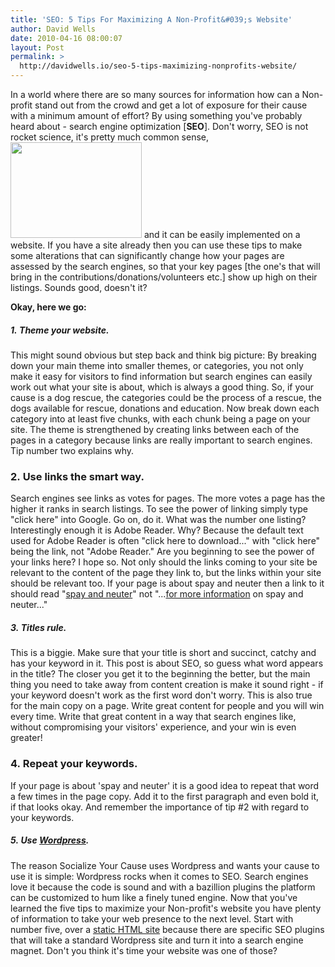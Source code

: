 ```yaml
---
title: 'SEO: 5 Tips For Maximizing A Non-Profit&#039;s Website'
author: David Wells
date: 2010-04-16 08:00:07
layout: Post
permalink: >
  http://davidwells.io/seo-5-tips-maximizing-nonprofits-website/
---
```


In a world where there are so many sources for information how can a Non-profit stand out from the crowd and get a lot of exposure for their cause with a minimum amount of effort? By using something you've probably heard about - search engine optimization [<strong>SEO</strong>]. Don't worry, SEO is not rocket science, it's pretty much common sense,<a href="https://s3-us-west-2.amazonaws.com/assets.davidwells.io/legacy/2010/04/nonprofit-seo1.png"><img class="alignright size-medium wp-image-1582" title="nonprofit-seo" src="https://s3-us-west-2.amazonaws.com/assets.davidwells.io/legacy/2010/04/nonprofit-seo-300x219.png" alt="" width="210" height="153" /></a> and it can be easily implemented on a website. If you have a site already then you can use these tips to make some alterations that can significantly change how your pages are assessed by the search engines, so that your key pages [the one's that will bring in the contributions/donations/volunteers etc.] show up high on their listings. Sounds good, doesn't it?
<!--more-->
<strong>Okay, here we go:</strong>
<h5>1. <strong>Theme your website.</strong></h5>
This might sound obvious but step back and think big picture: By breaking down your main theme into smaller themes, or categories, you not only make it easy for visitors to find information but search engines can easily work out what your site is about, which is always a good thing. So, if your cause is a dog rescue, the categories could be the process of a rescue, the dogs available for rescue, donations and education. Now break down each category into at least five chunks, with each chunk being a page on your site. The theme is strengthened by creating links between each of the pages in a category because links are really important to search engines. Tip number two explains why.
<h3>2. Use links the smart way.</h3>
<strong></strong> Search engines see links as votes for pages. The more votes a page has the higher it ranks in search listings. To see the power of linking simply type "click here" into Google. Go on, do it. What was the number one listing? Interestingly enough it is Adobe Reader. Why? Because the default text used for Adobe Reader is often "click here to download..." with "click here" being the link, not "Adobe Reader." Are you beginning to see the power of your links here? I hope so. Not only should the links coming to your site be relevant to the content of the page they link to, but the links within your site should be relevant too. If your page is about spay and neuter then a link to it should read "<span style="text-decoration: underline;">spay and neuter</span>" not "...<span style="text-decoration: underline;">for more information</span> on spay and neuter..."
<h5>3. <strong>Titles rule.</strong></h5>
This is a biggie. Make sure that your title is short and succinct, catchy and has your keyword in it. This post is about SEO, so guess what word appears in the title? The closer you get it to the beginning the better, but the main thing you need to take away from content creation is make it sound right - if your keyword doesn't work as the first word don't worry. This is also true for the main copy on a page. Write great content for people and you will win every time. Write that great content in a way that search engines like, without compromising your visitors' experience, and your win is even greater!
<h3>4. Repeat your keywords.</h3>
If your page is about 'spay and neuter' it is a good idea to repeat that word a few times in the page copy. Add it to the first paragraph and even bold it, if that looks okay. And remember the importance of tip #2 with regard to your keywords.
<h5>5. <strong>Use <a title="Wordpress" href="http://www.socializeyourcause.org/1000-wordpress-themes-npo-site/blog/">Wordpress</a></strong>.</h5>
The reason Socialize Your Cause uses Wordpress and wants your cause to use it is simple: Wordpress rocks when it comes to SEO. Search engines love it because the code is sound and with a bazillion plugins the platform can be customized to hum like a finely tuned engine.
Now that you've learned the five tips to maximize your Non-profit's website you have plenty of information to take your web presence to the next level. Start with number five, over a <a title="static HTML web site" href="http://www.socializeyourcause.org/6-reasons-static-html-bad-nonprofit/blog/">static HTML site</a> because there are specific SEO plugins that will take a standard Wordpress site and turn it into a search engine magnet. Don't you think it's time your website was one of those?
